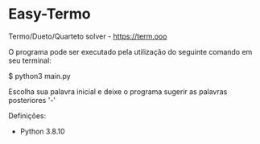 # Easy-Termo
Termo/Dueto/Quarteto solver - https://term.ooo

O programa pode ser executado pela utilização 
do seguinte comando em seu terminal:

  $ python3 main.py

Escolha sua palavra inicial e deixe o programa sugerir as palavras posteriores '-'

Definições:

* Python 3.8.10